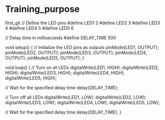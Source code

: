 # Training_purpose
first_git
// Define the LED pins
#define LED1 2
#define LED2 3
#define LED3 4
#define LED4 5
#define LED5 6

// Delay time in milliseconds
#define DELAY_TIME 500

void setup() {
  // Initialize the LED pins as outputs
  pinMode(LED1, OUTPUT);
  pinMode(LED2, OUTPUT);
  pinMode(LED3, OUTPUT);
  pinMode(LED4, OUTPUT);
  pinMode(LED5, OUTPUT);
}

void loop() {
  // Turn on all LEDs
  digitalWrite(LED1, HIGH);
  digitalWrite(LED2, HIGH);
  digitalWrite(LED3, HIGH);
  digitalWrite(LED4, HIGH);
  digitalWrite(LED5, HIGH);

  // Wait for the specified delay time
  delay(DELAY_TIME);

  // Turn off all LEDs
  digitalWrite(LED1, LOW);
  digitalWrite(LED2, LOW);
  digitalWrite(LED3, LOW);
  digitalWrite(LED4, LOW);
  digitalWrite(LED5, LOW);

  // Wait for the specified delay time
  delay(DELAY_TIME);
}
